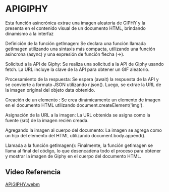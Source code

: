 # APIGIPHY
Esta función asincrónica extrae una imagen aleatoria de GIPHY y la presenta en el contenido visual de un documento HTML, brindando dinamismo a la interfaz

Definición de la función getImagen: Se declara una función llamada getImagen utilizando una sintaxis más compacta, utilizando una función asíncrona (async) y una expresión de función flecha (=>).

Solicitud a la API de Giphy: Se realiza una solicitud a la API de Giphy usando fetch. La URL incluye la clave de la API para obtener un GIF aleatorio.

Procesamiento de la respuesta: Se espera (await) la respuesta de la API y se convierte a formato JSON utilizando r.json(). Luego, se extrae la URL de la imagen original del objeto data obtenido.

Creación de un elemento <img>: Se crea dinámicamente un elemento de imagen en el documento HTML utilizando document.createElement('img').

Asignación de la URL a la imagen: La URL obtenida se asigna como la fuente (src) de la imagen recién creada.

Agregando la imagen al cuerpo del documento: La imagen se agrega como un hijo del elemento <body> del HTML utilizando document.body.append().

Llamada a la función getImagen(): Finalmente, la función getImagen se llama al final del código, lo que desencadena todo el proceso para obtener y mostrar la imagen de Giphy en el cuerpo del documento HTML.

## Video Referencia 
[APIGIPHY.webm](https://github.com/JDevWill/APIGIPHY/assets/47118243/de6c37e0-d594-4ced-839e-f73261d3b79e)
